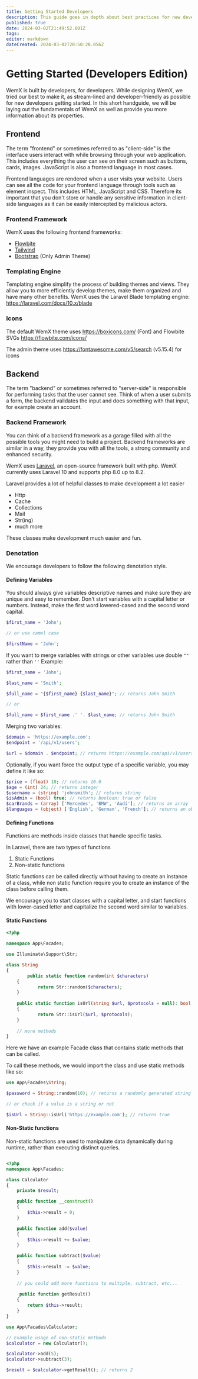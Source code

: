 ```yaml
---
title: Getting Started Developers
description: This guide goes in depth about best practices for new developers getting started with WemX
published: true
date: 2024-03-02T21:49:52.601Z
tags: 
editor: markdown
dateCreated: 2024-03-02T20:50:28.056Z
---
```


# Getting Started (Developers Edition)

WemX is built by developers, for developers. While designing WemX, we tried our best to make it, as stream-lined and developer-friendly as possible for new developers getting started. In this short handguide, we will be laying out the fundamentals of WemX as well as provide you more information about its properties.

## Frontend

The term "frontend" or sometimes referred to as "client-side" is the interface users interact with while browsing through your web application. This includes everything the user can see on their screen such as buttons, cards, images. JavaScript is also a frontend language in most cases.

Frontend languages are rendered when a user visits your website. Users can see all the code for your frontend language through tools such as element inspect. This includes HTML, JavaScript and CSS. Therefore its important that you don't store or handle any sensitive information in client-side languages as it can be easily intercepted by malicious actors.

### Frontend Framework

WemX uses the following frontend frameworks:
- [Flowbite](https://flowbite.com/)
- [Tailwind](https://tailwindcss.com/)
- [Bootstrap](https://getbootstrap.com/) (Only Admin Theme)

### Templating Engine

Templating engine simplify the process of building themes and views. They allow you to more efficiently develop themes, make them organized and have many other benefits. WemX uses the Laravel Blade templating engine: https://laravel.com/docs/10.x/blade

### Icons

The default WemX theme uses https://boxicons.com/ (Font) and Flowbite SVGs https://flowbite.com/icons/

The admin theme uses https://fontawesome.com/v5/search (v5.15.4) for icons

## Backend

The term "backend" or sometimes referred to "server-side" is responsible for performing tasks that the user cannot see. Think of when a user submits a form, the backend validates the input and does something with that input, for example create an account.

### Backend Framework

You can think of a backend framework as a garage filled with all the possible tools you might need to build a project. Backend frameworks are similar in a way, they provide you with all the tools, a strong community and enhanced security.

WemX uses [Laravel](https://laravel.com/), an open-source framework built with php. WemX currently uses Laravel 10 and supports php 8.0 up to 8.2.

Laravel provides a lot of helpful classes to make development a lot easier
- Http
- Cache
- Collections
- Mail
- Str(ing)
- much more

These classes make development much easier and fun.

### Denotation

We encourage developers to follow the following denotation style.

#### Defining Variables

You should always give variables descriptive names and make sure they are unique and easy to remember. Don't start variables with a capital letter or numbers. Instead, make the first word lowered-cased and the second word capital.
```php
$first_name = 'John';

// or use camel case

$firstName = 'John';
```

If you want to merge variables with strings or other variables use double `""` rather than `''`
Example:

```php
$first_name = 'John';

$last_name = 'Smith';

$full_name = "{$first_name} {$last_name}"; // returns John Smith

// or

$full_name = $first_name .' '. $last_name; // returns John Smith
```

Merging two variables:

```php
$domain = 'https://example.com';
$endpoint = '/api/v1/users';

$url = $domain . $endpoint; // returns https://example.com/api/v1/users
```

Optionally, if you want force the output type of a specific variable, you may define it like so:

```php
$price = (float) 10; // returns 10.0
$age = (int) 24; // returns integer
$username = (string) 'johnsmith'; // returns string
$isAdmin = (bool) true; // returns boolean: true or false
$carBrands = (array) ['Mercedes', 'BMW', 'Audi']; // returns an array
$languages = (object) ['English', 'German', 'French']; // returns an object
```

#### Defining Functions

Functions are methods inside classes that handle specific tasks.

In Laravel, there are two types of functions

1. Static Functions
2. Non-static functions

Static functions can be called directly without having to create an instance of a class, while non static function require you to create an instance of the class before calling them.

We encourage you to start classes with a capital letter, and start functions with lower-cased letter and capitalize the second word similar to variables.

#### Static Functions

```php
<?php

namespace App\Facades;

use Illuminate\Support\Str;

class String
{
		public static function random(int $characters)
    {
    		return Str::random($characters);
    }
    
    public static function isUrl(string $url, $protocols = null): bool
    {
    		return Str::isUrl($url, $protocols);
    }
    
    // more methods
}
```

Here we have an example Facade class that contains static methods that can be called.

To call these methods, we would import the class and use static methods like so:

```php
use App\Facades\String;

$password = String::random(10); // returns a randomly generated string

// or check if a value is a string or not

$isUrl = String::isUrl('https://example.com'); // returns true
```

#### Non-Static functions

Non-static functions are used to manipulate data dynamically during runtime, rather than executing distinct queries.

```php

<?php
namespace App\Facades;

class Calculator
{
    private $result;

    public function __construct()
    {
        $this->result = 0;
    }

    public function add($value)
    {
        $this->result += $value;
    }

    public function subtract($value)
    {
        $this->result -= $value;
    }
    
    // you could add more functions to multiple, subtract, etc...
    
     public function getResult()
    {
        return $this->result;
    }
}
```

```php
use App\Facades\Calculator;

// Example usage of non-static methods
$calculator = new Calculator();

$calculator->add(5);
$calculator->subtract(3);

$result = $calculator->getResult(); // returns 2
```